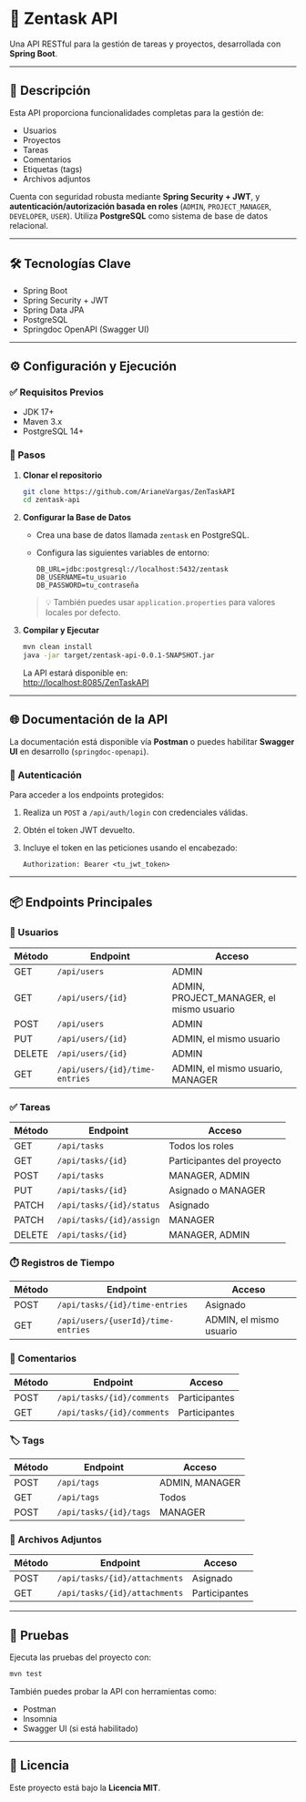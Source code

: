 # 🚀 Zentask API

Una API RESTful para la gestión de tareas y proyectos, desarrollada con **Spring Boot**.

---

## 📝 Descripción

Esta API proporciona funcionalidades completas para la gestión de:

- Usuarios
- Proyectos
- Tareas
- Comentarios
- Etiquetas (tags)
- Archivos adjuntos

Cuenta con seguridad robusta mediante **Spring Security + JWT**, y **autenticación/autorización basada en roles** (`ADMIN`, `PROJECT_MANAGER`, `DEVELOPER`, `USER`). Utiliza **PostgreSQL** como sistema de base de datos relacional.

---

## 🛠️ Tecnologías Clave

- Spring Boot
- Spring Security + JWT
- Spring Data JPA
- PostgreSQL
- Springdoc OpenAPI (Swagger UI)

---

## ⚙️ Configuración y Ejecución

### ✅ Requisitos Previos

- JDK 17+
- Maven 3.x
- PostgreSQL 14+

### 🔧 Pasos

1. **Clonar el repositorio**

   ```bash
   git clone https://github.com/ArianeVargas/ZenTaskAPI
   cd zentask-api
   ```

2. **Configurar la Base de Datos**

    - Crea una base de datos llamada `zentask` en PostgreSQL.
    - Configura las siguientes variables de entorno:

      ```env
      DB_URL=jdbc:postgresql://localhost:5432/zentask
      DB_USERNAME=tu_usuario
      DB_PASSWORD=tu_contraseña
      ```

   > 💡 También puedes usar `application.properties` para valores locales por defecto.

3. **Compilar y Ejecutar**

   ```bash
   mvn clean install
   java -jar target/zentask-api-0.0.1-SNAPSHOT.jar
   ```

   La API estará disponible en:  
   [http://localhost:8085/ZenTaskAPI](http://localhost:8085/ZenTaskAPI)

---

## 🌐 Documentación de la API

La documentación está disponible vía **Postman** o puedes habilitar **Swagger UI** en desarrollo (`springdoc-openapi`).

### 🔐 Autenticación

Para acceder a los endpoints protegidos:

1. Realiza un `POST` a `/api/auth/login` con credenciales válidas.
2. Obtén el token JWT devuelto.
3. Incluye el token en las peticiones usando el encabezado:

   ```http
   Authorization: Bearer <tu_jwt_token>
   ```

---

## 📦 Endpoints Principales

### 👤 Usuarios

| Método | Endpoint                         | Acceso             |
|--------|----------------------------------|---------------------|
| GET    | `/api/users`                     | ADMIN              |
| GET    | `/api/users/{id}`                | ADMIN, PROJECT_MANAGER, el mismo usuario |
| POST   | `/api/users`                     | ADMIN              |
| PUT    | `/api/users/{id}`                | ADMIN, el mismo usuario |
| DELETE | `/api/users/{id}`                | ADMIN              |
| GET    | `/api/users/{id}/time-entries`   | ADMIN, el mismo usuario, MANAGER |

### ✅ Tareas

| Método | Endpoint                          | Acceso                     |
|--------|-----------------------------------|----------------------------|
| GET    | `/api/tasks`                      | Todos los roles           |
| GET    | `/api/tasks/{id}`                 | Participantes del proyecto |
| POST   | `/api/tasks`                      | MANAGER, ADMIN             |
| PUT    | `/api/tasks/{id}`                 | Asignado o MANAGER         |
| PATCH  | `/api/tasks/{id}/status`          | Asignado                   |
| PATCH  | `/api/tasks/{id}/assign`          | MANAGER                    |
| DELETE | `/api/tasks/{id}`                 | MANAGER, ADMIN             |

### ⏱️ Registros de Tiempo

| Método | Endpoint                                | Acceso           |
|--------|-----------------------------------------|------------------|
| POST   | `/api/tasks/{id}/time-entries`          | Asignado         |
| GET    | `/api/users/{userId}/time-entries`      | ADMIN, el mismo usuario |

### 💬 Comentarios

| Método | Endpoint                         | Acceso           |
|--------|----------------------------------|------------------|
| POST   | `/api/tasks/{id}/comments`       | Participantes    |
| GET    | `/api/tasks/{id}/comments`       | Participantes    |

### 🏷️ Tags

| Método | Endpoint                        | Acceso         |
|--------|---------------------------------|----------------|
| POST   | `/api/tags`                     | ADMIN, MANAGER |
| GET    | `/api/tags`                     | Todos          |
| POST   | `/api/tasks/{id}/tags`          | MANAGER        |

### 📎 Archivos Adjuntos

| Método | Endpoint                            | Acceso       |
|--------|-------------------------------------|--------------|
| POST   | `/api/tasks/{id}/attachments`       | Asignado     |
| GET    | `/api/tasks/{id}/attachments`       | Participantes |

---

## 🧪 Pruebas

Ejecuta las pruebas del proyecto con:

```bash
mvn test
```

También puedes probar la API con herramientas como:

- Postman
- Insomnia
- Swagger UI (si está habilitado)

---

## 📄 Licencia

Este proyecto está bajo la **Licencia MIT**.
